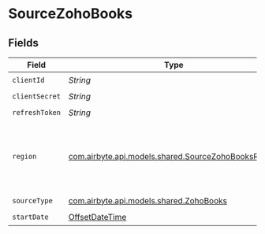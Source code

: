 # SourceZohoBooks


## Fields

| Field                                                                                               | Type                                                                                                | Required                                                                                            | Description                                                                                         |
| --------------------------------------------------------------------------------------------------- | --------------------------------------------------------------------------------------------------- | --------------------------------------------------------------------------------------------------- | --------------------------------------------------------------------------------------------------- |
| `clientId`                                                                                          | *String*                                                                                            | :heavy_check_mark:                                                                                  | N/A                                                                                                 |
| `clientSecret`                                                                                      | *String*                                                                                            | :heavy_check_mark:                                                                                  | N/A                                                                                                 |
| `refreshToken`                                                                                      | *String*                                                                                            | :heavy_check_mark:                                                                                  | N/A                                                                                                 |
| `region`                                                                                            | [com.airbyte.api.models.shared.SourceZohoBooksRegion](../../models/shared/SourceZohoBooksRegion.md) | :heavy_check_mark:                                                                                  | The region code for the Zoho Books API, such as 'com', 'eu', 'in', etc.                             |
| `sourceType`                                                                                        | [com.airbyte.api.models.shared.ZohoBooks](../../models/shared/ZohoBooks.md)                         | :heavy_check_mark:                                                                                  | N/A                                                                                                 |
| `startDate`                                                                                         | [OffsetDateTime](https://docs.oracle.com/javase/8/docs/api/java/time/OffsetDateTime.html)           | :heavy_check_mark:                                                                                  | N/A                                                                                                 |